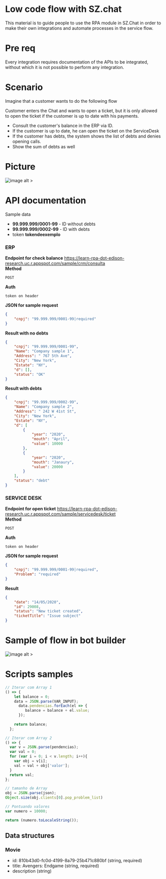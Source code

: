 # Low code flow with SZ.chat
This material is to guide people to use the RPA module in SZ.Chat in order to make their own integrations and automate processes in the service flow.

# Pre req

Every integration requires documentation of the APIs to be integrated, without which it is not possible to perform any integration.

# Scenario

Imagine that a customer wants to do the following flow<br>

Customer enters the Chat and wants to open a ticket, but it is only allowed to open the ticket if the customer is up to date with his payments.

* Consult the customer's balance in the ERP via ID.
* If the customer is up to date, he can open the ticket on the ServiceDesk
* If the customer has debts, the system shows the list of debts and denies opening calls.
* Show the sum of debts as well

# Picture

![image alt >](Fluxo-Exemplo.png)

# API documentation

Sample data
* **99.999.999/0001-99** - ID without debts
* **99.999.999/0002-99** - ID with debts
* token **tokendeexemplo**

### ERP

**Endpoint for check balance** https://learn-rpa-dot-edison-research.uc.r.appspot.com/sample/crm/consulta<br>
**Method**

`POST`

**Auth** 

`token on header`

**JSON for sample request**
```json
{
	"cnpj": "99.999.999/0001-99|required"
}
```
**Result with no debts**
```json
{
    "cnpj": "99.999.999/0001-99",
    "Name": "Company sample 1",
    "Address": " 767 5th Ave",
    "City": "New York",
    "Estate": "NY",
    "d": [],
    "status": "OK"
}
```
**Result with debts**
```json
{
    "cnpj": "99.999.999/0002-99",
    "Name": "Company sample 2",
    "Address": " 242 W 41st St",
    "City": "New York",
    "Estate": "NY",
    "d": [
        {
            "year": "2020",
            "mouth": "April",
            "value": 10000
        },
        {
            "year": "2020",
            "mouth": "Janaury",
            "value": 20000
        }
    ],
    "status": "debt"
}
```
### SERVICE DESK

**Endpoint for open ticket** https://learn-rpa-dot-edison-research.uc.r.appspot.com/sample/servicedesk/ticket<br>
**Method** 

`POST`

**Auth** 

`token on header`

**JSON for sample request**
```json
{
    "cnpj": "99.999.999/0001-99|required",
    "Problem": "required"
}
```
**Result**
```json
{
    "date": "14/05/2020",
    "id": 29008,
    "status": "New ticket created",
    "ticketTitle": "Issue subject"
}
```
# Sample of flow in bot builder

![image alt >](Sugestao-De-Fluxo.png)

# Scripts samples
```javascript
// Iterar com Array 1
() => {
    let balance = 0;
    data = JSON.parse(VAR_INPUT);
      data.pendencias.forEach(el => {
         balance = balance + el.value;
      });
  
    return balance;
  };

// Iterar com Array 2
() => {
  var v = JSON.parse(pendencias);
  var val = 0;
  for (var i = 0; i < v.length; i++){
    var obj = v[i];
    val = val + obj['valor'];
  }
  return val;
};

// tamanho de Array
obj = JSON.parse(json);
Object.size(obj.clients[0].pop_problem_list)

// Pontuando valores
var numero = 10000;

return (numero.toLocaleString()); 
```

## Data structures

### Movie
+ id: 810b43d0-fc0d-4199-8a79-25b471c880bf (string, required)
+ title: Avengers: Endgame (string, required)
+ description (string)
